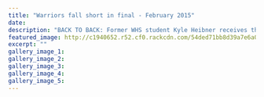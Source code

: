 ```yaml
---
title: "Warriors fall short in final - February 2015"
date: 
description: "BACK TO BACK: Former WHS student Kyle Heibner receives the Spike Richardson Memorial Trophy as most outstanding driver of the weekend, from the Wanganui Chronicle article 10 Feb 2015..."
featured_image: http://c1940652.r52.cf0.rackcdn.com/54ded71bb8d39a7e6a002673/Superstock,Kyle-Heibner.jpg
excerpt: ""
gallery_image_1: 
gallery_image_2: 
gallery_image_3: 
gallery_image_4: 
gallery_image_5: 
---
```

